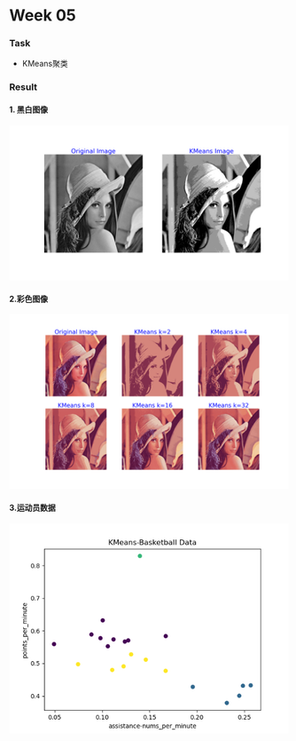 # Week 05

### Task
* KMeans聚类

### Result
#### 1. 黑白图像
<img src='./rst/KMeans_Gray Image.png'>

#### 2.彩色图像
<img src='./rst/KMeans_RGB Image.png'>

#### 3.运动员数据
<img src='./rst/KMeans_athlete.png'>
